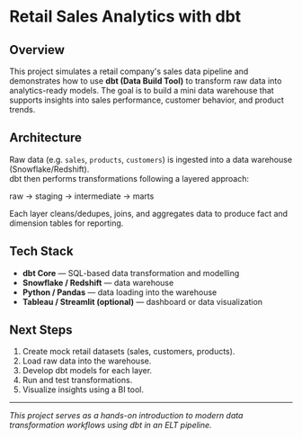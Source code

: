# Retail Sales Analytics with dbt

## Overview
This project simulates a retail company's sales data pipeline and demonstrates how to use **dbt (Data Build Tool)** to transform raw data into analytics-ready models. The goal is to build a mini data warehouse that supports insights into sales performance, customer behavior, and product trends.

## Architecture
Raw data (e.g. `sales`, `products`, `customers`) is ingested into a data warehouse (Snowflake/Redshift).  
dbt then performs transformations following a layered approach:

raw → staging → intermediate → marts


Each layer cleans/dedupes, joins, and aggregates data to produce fact and dimension tables for reporting.

## Tech Stack
- **dbt Core** — SQL-based data transformation and modelling  
- **Snowflake / Redshift** — data warehouse  
- **Python / Pandas** — data loading into the warehouse  
- **Tableau / Streamlit (optional)** — dashboard or data visualization  


## Next Steps
1. Create mock retail datasets (sales, customers, products).  
2. Load raw data into the warehouse.  
3. Develop dbt models for each layer.  
4. Run and test transformations.  
5. Visualize insights using a BI tool.

---

*This project serves as a hands-on introduction to modern data transformation workflows using dbt in an ELT pipeline.*
